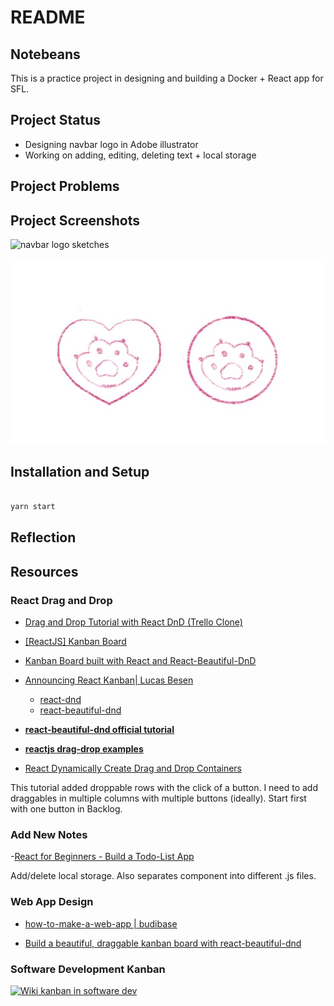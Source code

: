 # README

## Notebeans
This is a practice project in designing and building a Docker + React app for SFL.

## Project Status
- Designing navbar logo in Adobe illustrator
- Working on adding, editing, deleting text + local storage

## Project Problems

## Project Screenshots

![navbar logo sketches](designs/icons_row_sketches.PNG)

![chosen sketches](designs/chosen_raw.JPG)

## Installation and Setup

```bash

yarn start

```

## Reflection

## Resources

### React Drag and Drop

- [Drag and Drop Tutorial with React DnD (Trello Clone)](https://www.youtube.com/watch?v=aK2PD_REk7A)

- [[ReactJS] Kanban Board](https://www.youtube.com/watch?v=pit07rnM9wM)

- [Kanban Board built with React and React-Beautiful-DnD](https://www.youtube.com/watch?v=HKbvwskkX1g)

- [Announcing React Kanban| Lucas Besen](https://dev.to/lucasbesen/announcing-react-kanban-480e)

  + [react-dnd](https://github.com/react-dnd/react-dnd)
  + [react-beautiful-dnd](https://github.com/atlassian/react-beautiful-dnd)

- **[react-beautiful-dnd official tutorial](https://egghead.io/lessons/react-course-introduction-beautiful-and-accessible-drag-and-drop-with-react-beautiful-dnd)**

- **[reactjs drag-drop examples](https://reactjsexample.com/tag/drag-drop/)**

- [React Dynamically Create Drag and Drop Containers
](https://www.youtube.com/watch?v=7Lt1l3YGqYg)

This tutorial added droppable rows with the click of a button. I need to add draggables in multiple columns with multiple buttons (ideally). Start first with one button in Backlog.

### Add New Notes

-[React for Beginners - Build a Todo-List App](https://www.youtube.com/watch?v=nUl5QLkVdvU)

Add/delete local storage. Also separates component into different .js files.

### Web App Design

- [how-to-make-a-web-app | budibase](https://www.budibase.com/blog/how-to-make-a-web-app/)

- [Build a beautiful, draggable kanban board with react-beautiful-dnd](https://www.youtube.com/watch?v=Vqa9NMzF3wc&t=37s)


### Software Development Kanban

[![Wiki kanban in software dev](https://en.wikipedia.org/wiki/Kanban_board#/media/File:Sample_Kanban_Board.png)](https://en.wikipedia.org/wiki/Kanban_board#/media/File:Sample_Kanban_Board.png)
